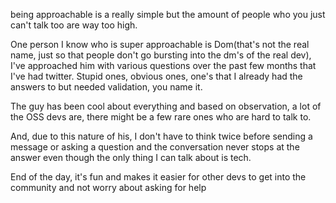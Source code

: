 being approachable is a really simple but the amount of people who you just can't talk too are way too high. 

One person I know who is super approachable is Dom(that's not the real name, just so that people don't go bursting into the dm's of the real dev), I've approached him with various questions over the past few months that I've had twitter. Stupid ones, obvious ones, one's that I already had the answers to but needed validation, you name it. 

The guy has been cool about everything and based on observation, a lot of the OSS devs are, there might be a few rare ones who are hard to talk to. 

And, due to this nature of his, I don't have to think twice before sending a message or asking a question and the conversation never stops at the answer even though the only thing I can talk about is tech. 

End of the day, it's fun and makes it easier for other devs to get into the community and not worry about asking for help
